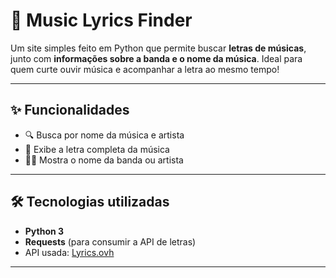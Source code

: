 # 🎵 Music Lyrics Finder

Um site simples feito em Python que permite buscar **letras de músicas**, junto com **informações sobre a banda e o nome da música**. Ideal para quem curte ouvir música e acompanhar a letra ao mesmo tempo!

---

## ✨ Funcionalidades

- 🔍 Busca por nome da música e artista
- 🎤 Exibe a letra completa da música
- 🧑‍🎤 Mostra o nome da banda ou artista

---

## 🛠️ Tecnologias utilizadas

- **Python 3**
- **Requests** (para consumir a API de letras)
- API usada: [Lyrics.ovh](https://api.lyrics.ovh/v1)

---

